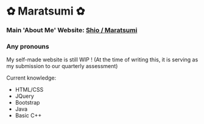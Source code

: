# ✿ Maratsumi ✿
### Main 'About Me' Website: [Shio / Maratsumi](https://shio-info.carrd.co/)

### Any pronouns

My self-made website is still WIP ! (At the time of writing this, it is serving as my submission to our quarterly assessment)

Current knowledge:
* HTML/CSS
* JQuery
* Bootstrap
* Java
* Basic C++
